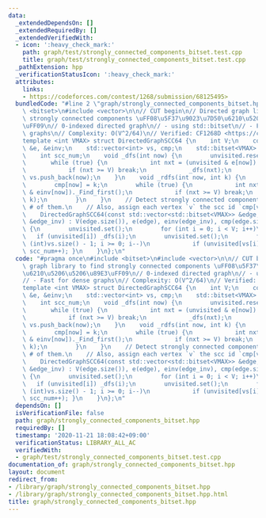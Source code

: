 ```yaml
---
data:
  _extendedDependsOn: []
  _extendedRequiredBy: []
  _extendedVerifiedWith:
  - icon: ':heavy_check_mark:'
    path: graph/test/strongly_connected_components_bitset.test.cpp
    title: graph/test/strongly_connected_components_bitset.test.cpp
  _pathExtension: hpp
  _verificationStatusIcon: ':heavy_check_mark:'
  attributes:
    links:
    - https://codeforces.com/contest/1268/submission/68125495>
  bundledCode: "#line 2 \"graph/strongly_connected_components_bitset.hpp\"\n#include\
    \ <bitset>\n#include <vector>\n\n// CUT begin\n// Directed graph library to find\
    \ strongly connected components \uFF08\u5F37\u9023\u7D50\u6210\u5206\u5206\u89E3\
    \uFF09\n// 0-indexed directed graph\n// - using std::bitset\n// - Fast for dense\
    \ graphs\n// Complexity: O(V^2/64)\n// Verified: CF1268D <https://codeforces.com/contest/1268/submission/68125495>\n\
    template <int VMAX> struct DirectedGraphSCC64 {\n    int V;\n    const std::vector<std::bitset<VMAX>>\
    \ &e, &einv;\n    std::vector<int> vs, cmp;\n    std::bitset<VMAX> unvisited;\n\
    \    int scc_num;\n    void _dfs(int now) {\n        unvisited.reset(now);\n \
    \       while (true) {\n            int nxt = (unvisited & e[now])._Find_first();\n\
    \            if (nxt >= V) break;\n            _dfs(nxt);\n        }\n       \
    \ vs.push_back(now);\n    }\n    void _rdfs(int now, int k) {\n        unvisited.reset(now);\n\
    \        cmp[now] = k;\n        while (true) {\n            int nxt = (unvisited\
    \ & einv[now])._Find_first();\n            if (nxt >= V) break;\n            _rdfs(nxt,\
    \ k);\n        }\n    }\n    // Detect strongly connected components and return\
    \ # of them.\n    // Also, assign each vertex `v` the scc id `cmp[v]` (0-indexed)\n\
    \    DirectedGraphSCC64(const std::vector<std::bitset<VMAX>> &edge, const std::vector<std::bitset<VMAX>>\
    \ &edge_inv) : V(edge.size()), e(edge), einv(edge_inv), cmp(edge.size()), scc_num(0)\
    \ {\n        unvisited.set();\n        for (int i = 0; i < V; i++)\n         \
    \   if (unvisited[i]) _dfs(i);\n        unvisited.set();\n        for (int i =\
    \ (int)vs.size() - 1; i >= 0; i--)\n            if (unvisited[vs[i]]) { _rdfs(vs[i],\
    \ scc_num++); }\n    }\n};\n"
  code: "#pragma once\n#include <bitset>\n#include <vector>\n\n// CUT begin\n// Directed\
    \ graph library to find strongly connected components \uFF08\u5F37\u9023\u7D50\
    \u6210\u5206\u5206\u89E3\uFF09\n// 0-indexed directed graph\n// - using std::bitset\n\
    // - Fast for dense graphs\n// Complexity: O(V^2/64)\n// Verified: CF1268D <https://codeforces.com/contest/1268/submission/68125495>\n\
    template <int VMAX> struct DirectedGraphSCC64 {\n    int V;\n    const std::vector<std::bitset<VMAX>>\
    \ &e, &einv;\n    std::vector<int> vs, cmp;\n    std::bitset<VMAX> unvisited;\n\
    \    int scc_num;\n    void _dfs(int now) {\n        unvisited.reset(now);\n \
    \       while (true) {\n            int nxt = (unvisited & e[now])._Find_first();\n\
    \            if (nxt >= V) break;\n            _dfs(nxt);\n        }\n       \
    \ vs.push_back(now);\n    }\n    void _rdfs(int now, int k) {\n        unvisited.reset(now);\n\
    \        cmp[now] = k;\n        while (true) {\n            int nxt = (unvisited\
    \ & einv[now])._Find_first();\n            if (nxt >= V) break;\n            _rdfs(nxt,\
    \ k);\n        }\n    }\n    // Detect strongly connected components and return\
    \ # of them.\n    // Also, assign each vertex `v` the scc id `cmp[v]` (0-indexed)\n\
    \    DirectedGraphSCC64(const std::vector<std::bitset<VMAX>> &edge, const std::vector<std::bitset<VMAX>>\
    \ &edge_inv) : V(edge.size()), e(edge), einv(edge_inv), cmp(edge.size()), scc_num(0)\
    \ {\n        unvisited.set();\n        for (int i = 0; i < V; i++)\n         \
    \   if (unvisited[i]) _dfs(i);\n        unvisited.set();\n        for (int i =\
    \ (int)vs.size() - 1; i >= 0; i--)\n            if (unvisited[vs[i]]) { _rdfs(vs[i],\
    \ scc_num++); }\n    }\n};\n"
  dependsOn: []
  isVerificationFile: false
  path: graph/strongly_connected_components_bitset.hpp
  requiredBy: []
  timestamp: '2020-11-21 18:08:42+09:00'
  verificationStatus: LIBRARY_ALL_AC
  verifiedWith:
  - graph/test/strongly_connected_components_bitset.test.cpp
documentation_of: graph/strongly_connected_components_bitset.hpp
layout: document
redirect_from:
- /library/graph/strongly_connected_components_bitset.hpp
- /library/graph/strongly_connected_components_bitset.hpp.html
title: graph/strongly_connected_components_bitset.hpp
---
```

